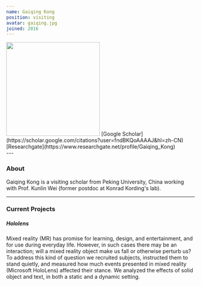 ```yaml
---
name: Gaiqing Kong
position: visiting
avatar: gaiqing.jpg
joined: 2016
---
```


<img width="250" src="{{site.baseurl}}/images/people/{{page.avatar}}" data-action="zoom">
<i class="fa fa-google"></i> [Google Scholar](https://scholar.google.com/citations?user=fndBKQoAAAAJ&hl=zh-CN)<br>
<i class="fa fa-google"></i> [Researchgate](https://www.researchgate.net/profile/Gaiqing_Kong)<br>
---

### About

Gaiqing Kong is a visiting scholar from Peking University, China working with
Prof. Kunlin Wei (former postdoc at Konrad Kording's lab).

---

### Current Projects

##### Hololens

Mixed reality (MR) has promise for learning, design, and entertainment, and for use during everyday life. However, in such cases there may be an interaction; will a mixed reality object make us fall or otherwise perturb us? To address this kind of question we recruited subjects, instructed them to stand quietly, and measured how much events presented in mixed reality (Microsoft HoloLens) affected their stance. We analyzed the effects of solid object and text, in both a static and a dynamic setting.

